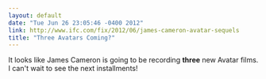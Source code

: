```yaml
---
layout: default
date: "Tue Jun 26 23:05:46 -0400 2012"
link: http://www.ifc.com/fix/2012/06/james-cameron-avatar-sequels
title: "Three Avatars Coming?"
---
```


It looks like James Cameron is going to be recording **three** new Avatar
films. I can't wait to see the next installments!

